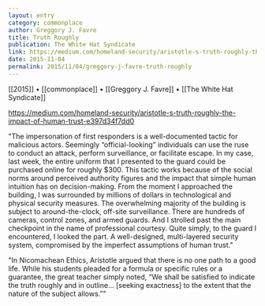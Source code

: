 ```yaml
---
layout: entry
category: commonplace
author: Greggory J. Favre
title: Truth Roughly
publication: The White Hat Syndicate
link: https://medium.com/homeland-security/aristotle-s-truth-roughly-the-impact-of-human-trust-e397d34f7dd0
date: 2015-11-04
permalink: 2015/11/04/greggory-j-favre-truth-roughly
---
```


[[2015]] • [[commonplace]] • [[Greggory J. Favre]] • [[The White Hat Syndicate]]

https://medium.com/homeland-security/aristotle-s-truth-roughly-the-impact-of-human-trust-e397d34f7dd0

"The impersonation of first responders is a well-documented tactic for malicious actors. Seemingly “official-looking” individuals can use the ruse to conduct an attack, perform surveillance, or facilitate escape. In my case, last week, the entire uniform that I presented to the guard could be purchased online for roughly $300. This tactic works because of the social norms around perceived authority figures and the impact that simple human intuition has on decision-making. From the moment I approached the building, I was surrounded by millions of dollars in technological and physical security measures. The overwhelming majority of the building is subject to around-the-clock, off-site surveillance. There are hundreds of cameras, control zones, and armed guards. And I strolled past the main checkpoint in the name of professional courtesy. Quite simply, to the guard I encountered, I looked the part. A well-designed, multi-layered security system, compromised by the imperfect assumptions of human trust."

"In Nicomachean Ethics, Aristotle argued that there is no one path to a good life. While his students pleaded for a formula or specific rules or a guarantee, the great teacher simply noted, “We shall be satisfied to indicate the truth roughly and in outline… [seeking exactness] to the extent that the nature of the subject allows.”"
